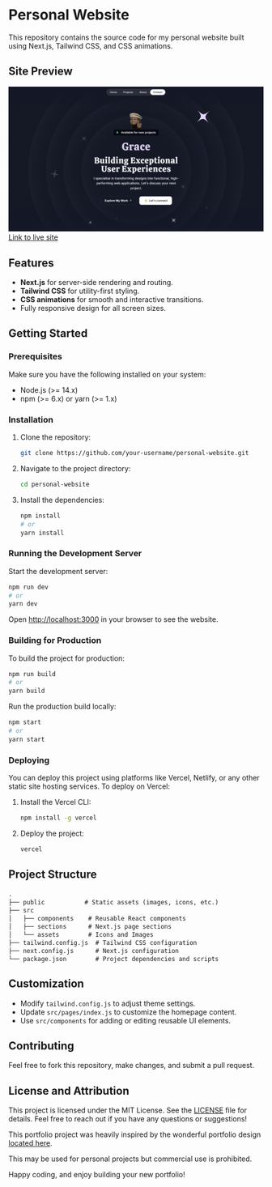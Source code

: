 # Personal Website

This repository contains the source code for my personal website built using Next.js, Tailwind CSS, and CSS animations.

## Site Preview
![Preview of Site](designs/screenshot.png)
[Link to live site](https://www.figma.com/community/file/1297484254996536416/personalfolio-portfolio-template)



## Features
- **Next.js** for server-side rendering and routing.
- **Tailwind CSS** for utility-first styling.
- **CSS animations** for smooth and interactive transitions.
- Fully responsive design for all screen sizes.

## Getting Started

### Prerequisites
Make sure you have the following installed on your system:
- Node.js (>= 14.x)
- npm (>= 6.x) or yarn (>= 1.x)

### Installation
1. Clone the repository:
   ```bash
   git clone https://github.com/your-username/personal-website.git
   ```
2. Navigate to the project directory:
   ```bash
   cd personal-website
   ```
3. Install the dependencies:
   ```bash
   npm install
   # or
   yarn install
   ```

### Running the Development Server
Start the development server:
```bash
npm run dev
# or
yarn dev
```

Open [http://localhost:3000](http://localhost:3000) in your browser to see the website.

### Building for Production
To build the project for production:
```bash
npm run build
# or
yarn build
```

Run the production build locally:
```bash
npm start
# or
yarn start
```

### Deploying
You can deploy this project using platforms like Vercel, Netlify, or any other static site hosting services. To deploy on Vercel:
1. Install the Vercel CLI:
   ```bash
   npm install -g vercel
   ```
2. Deploy the project:
   ```bash
   vercel
   ```

## Project Structure
```
.
├── public           # Static assets (images, icons, etc.)
├── src
│   ├── components    # Reusable React components
│   ├── sections      # Next.js page sections
│   └── assets        # Icons and Images
├── tailwind.config.js  # Tailwind CSS configuration
├── next.config.js      # Next.js configuration
└── package.json        # Project dependencies and scripts
```

## Customization
- Modify `tailwind.config.js` to adjust theme settings.
- Update `src/pages/index.js` to customize the homepage content.
- Use `src/components` for adding or editing reusable UI elements.

## Contributing
Feel free to fork this repository, make changes, and submit a pull request.

## License and Attribution
This project is licensed under the MIT License. See the [LICENSE](LICENSE) file for details.
Feel free to reach out if you have any questions or suggestions!

This portfolio project was heavily inspired by the wonderful portfolio design [located here](https://www.figma.com/community/file/1297484254996536416/personalfolio-portfolio-template).

This may be used for personal projects but commercial use is prohibited.

Happy coding, and enjoy building your new portfolio!
